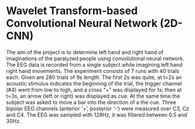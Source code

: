# Wavelet Transform-based Convolutional Neural Network (2D-CNN)
The aim of the project is to determine left hand and right hand of imaginations of the paralyzed people using convolutional neural network.
The EEG data is recorded from a single subject while imagining left hand right hand movements. The experiment consists of 7 runs with 40 trials each. Given are 280 trials of 9s length. The first 2s was quite, at t=2s an acoustic stimulus indicates the beginning of the trial, the trigger channel (#4) went from low to high, and a cross “+” was displayed for 1s; then at t=3s, an arrow (left or right) was displayed as cue. At the same time the subject was asked to move a bar into the direction of a the cue. Three bipolar EEG channels (anterior ‘+’, posterior ‘-‘) were measured over C3, Cz and C4. The EEG was sampled with 128Hz, it was filtered between 0.5 and 30Hz. 
